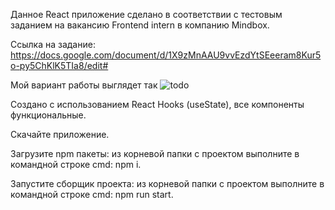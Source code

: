 Данное React приложение сделано в соответствии с тестовым заданием 
на вакансию Frontend intern в компанию Mindbox.

Ссылка на задание: https://docs.google.com/document/d/1X9zMnAAU9vvEzdYtSEeeram8Kur5o-py5ChKlK5TIa8/edit#

Мой вариант работы выглядет так ![todo](https://user-images.githubusercontent.com/105805998/174480393-f44476db-3f02-45c7-a508-60da0d8700d6.png)

Создано с использованием  React Hooks (useState), все компоненты функциональные.

Скачайте приложение.

Загрузите npm пакеты: из корневой папки с проектом выполните в командной строке cmd: npm i.

Запустите сборщик проекта: из корневой папки с проектом выполните в командной строке cmd: npm run start.
